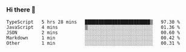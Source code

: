 ### Hi there 👋

<!--
**akosbalasko/akosbalasko** is a ✨ _special_ ✨ repository because its `README.md` (this file) appears on your GitHub profile.

Here are some ideas to get you started:

- 🔭 I’m currently working on ...
- 🌱 I’m currently learning ...
- 👯 I’m looking to collaborate on ...
- 🤔 I’m looking for help with ...
- 💬 Ask me about ...
- 📫 How to reach me: ...
- 😄 Pronouns: ...
- ⚡ Fun fact: ...
-->
<!--START_SECTION:waka-->
```text
TypeScript   5 hrs 28 mins   ████████████████████████▒   97.30 % 
JavaScript   4 mins          ▒░░░░░░░░░░░░░░░░░░░░░░░░   01.36 % 
JSON         2 mins          ░░░░░░░░░░░░░░░░░░░░░░░░░   00.60 % 
Markdown     1 min           ░░░░░░░░░░░░░░░░░░░░░░░░░   00.42 % 
Other        1 min           ░░░░░░░░░░░░░░░░░░░░░░░░░   00.31 % 
```
<!--END_SECTION:waka-->
